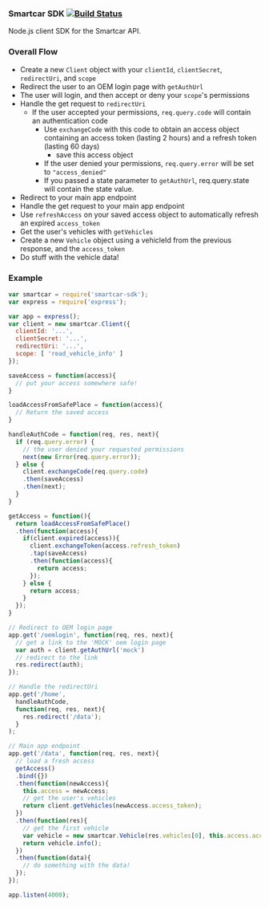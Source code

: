 ### Smartcar SDK [![Build Status][ci-image]][ci-url]

Node.js client SDK for the Smartcar API.

### Overall Flow

* Create a new `Client` object with your `clientId`, `clientSecret`,
`redirectUri`, and `scope`
* Redirect the user to an OEM login page with `getAuthUrl`
* The user will login, and then accept or deny your `scope`'s permissions
* Handle the get request to `redirectUri`
  * If the user accepted your permissions, `req.query.code` will contain an
    authentication code
    * Use `exchangeCode` with this code to obtain an access object
    containing an access token (lasting 2 hours) and a refresh token
    (lasting 60 days)
      * save this access object
    * If the user denied your permissions, `req.query.error` will be set
    to `"access_denied"`
    * If you passed a state parameter to `getAuthUrl`, req.query.state will
    contain the state value.
* Redirect to your main app endpoint
* Handle the get request to your main app endpoint
* Use `refreshAccess` on your saved access object to automatically refresh an
expired `access_token`
* Get the user's vehicles with `getVehicles`
* Create a new `Vehicle` object using a vehicleId from the previous response, and
the `access_token`
* Do stuff with the vehicle data!

### Example
```javascript
var smartcar = require('smartcar-sdk');
var express = require('express');

var app = express();
var client = new smartcar.Client({
  clientId: '...',
  clientSecret: '...',
  redirectUri: '...',
  scope: [ 'read_vehicle_info' ]
});

saveAccess = function(access){
  // put your access somewhere safe!
}

loadAccessFromSafePlace = function(access){
  // Return the saved access
}

handleAuthCode = function(req, res, next){
  if (req.query.error) {
    // the user denied your requested permissions
    next(new Error(req.query.error));
  } else {
    client.exchangeCode(req.query.code)
    .then(saveAccess)
    .then(next);
  }
}

getAccess = function(){
  return loadAccessFromSafePlace()
  .then(function(access){
    if(client.expired(access)){
      client.exchangeToken(access.refresh_token)
      .tap(saveAccess)
      .then(function(access){
        return access;
      });
    } else {
      return access;
    }
  });
}

// Redirect to OEM login page
app.get('/oemlogin', function(req, res, next){
  // get a link to the 'MOCK' oem login page
  var auth = client.getAuthUrl('mock')
  // redirect to the link
  res.redirect(auth);
});

// Handle the redirectUri
app.get('/home',
  handleAuthCode,
  function(req, res, next){
    res.redirect('/data');
  }
);

// Main app endpoint
app.get('/data', function(req, res, next){
  // load a fresh access
  getAccess()
  .bind({})
  .then(function(newAccess){
    this.access = newAccess;
    // get the user's vehicles
    return client.getVehicles(newAccess.access_token);
  })
  .then(function(res){
    // get the first vehicle
    var vehicle = new smartcar.Vehicle(res.vehicles[0], this.access.access_token);
    return vehicle.info();
  })
  .then(function(data){
    // do something with the data!
  });
});

app.listen(4000);
```

[ci-url]: https://travis-ci.com/smartcar/node-sdk
[ci-image]: https://travis-ci.com/smartcar/node-sdk.svg?token=jMbuVtXPGeJMPdsn7RQ5&branch=master
